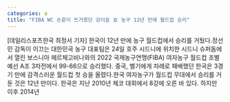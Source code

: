 ```yaml
---
categories: a
title: "FIBA WC 손끝이 뜨거웠던 강이슬 女 농구 12년 만에 월드컵 승리"
---
```

[데일리스포츠한국 최정서 기자] 한국이 12년 만에 농구 월드컵에서 승리를 거뒀다.정선민 감독이 이끄는 대한민국 농구 대표팀은 24일 호주 시드니에 위치한 시드니 슈퍼돔에서 열린 보스니아 헤르체고비나와의 2022 국제농구연맹(FIBA) 여자농구 월드컵 조별예선 A조 3차전에서 99-66으로 승리했다. 중국, 벨기에게 차례로 패배했던 한국은 3경기 만에 감격스러운 월드컵 첫 승을 올렸다.한국 여자농구가 월드컵 무대에서 승리를 거둔 것은 12년 만이다. 한국은 지난 2010년 체코 대회에서 8강에 오른 바 있다. 하지만 이후 2014년